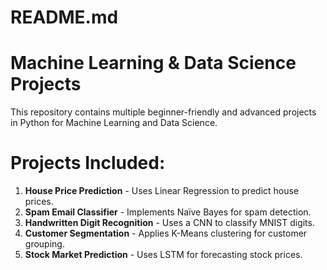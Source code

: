 # README.md

# Machine Learning & Data Science Projects
This repository contains multiple beginner-friendly and advanced projects in Python for Machine Learning and Data Science.

# Projects Included:
1. **House Price Prediction** - Uses Linear Regression to predict house prices.
2. **Spam Email Classifier** - Implements Naïve Bayes for spam detection.
3. **Handwritten Digit Recognition** - Uses a CNN to classify MNIST digits.
4. **Customer Segmentation** - Applies K-Means clustering for customer grouping.
5. **Stock Market Prediction** - Uses LSTM for forecasting stock prices.
